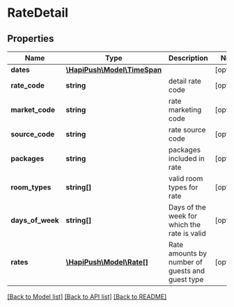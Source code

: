 # RateDetail

## Properties
Name | Type | Description | Notes
------------ | ------------- | ------------- | -------------
**dates** | [**\HapiPush\Model\TimeSpan**](TimeSpan.md) |  | [optional] 
**rate_code** | **string** | detail rate code | [optional] 
**market_code** | **string** | rate marketing code | [optional] 
**source_code** | **string** | rate source code | [optional] 
**packages** | **string** | packages included in rate | [optional] 
**room_types** | **string[]** | valid room types for rate | [optional] 
**days_of_week** | **string[]** | Days of the week for which the rate is valid | [optional] 
**rates** | [**\HapiPush\Model\Rate[]**](Rate.md) | Rate amounts by number of guests and guest type | [optional] 

[[Back to Model list]](../README.md#documentation-for-models) [[Back to API list]](../README.md#documentation-for-api-endpoints) [[Back to README]](../README.md)

